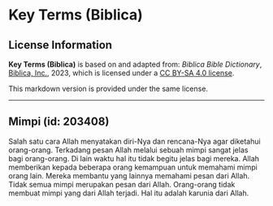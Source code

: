 # Key Terms (Biblica)

## License Information

**Key Terms (Biblica)** is based on and adapted from: _Biblica Bible Dictionary_, [Biblica, Inc.](https://www.biblica.com/), 2023, which is licensed under a [CC BY-SA 4.0 license](https://creativecommons.org/licenses/by-sa/4.0/legalcode.en).

This markdown version is provided under the same license.



--------------------------------

## Mimpi (id: 203408)

Salah satu cara Allah menyatakan diri\-Nya dan rencana\-Nya agar diketahui orang\-orang. Terkadang pesan Allah melalui sebuah mimpi sangat jelas bagi orang\-orang. Di lain waktu hal itu tidak begitu jelas bagi mereka. Allah memberikan kepada beberapa orang kemampuan untuk memahami mimpi orang lain. Mereka membantu yang lainnya memahami pesan dari Allah. Tidak semua mimpi merupakan pesan dari Allah. Orang\-orang tidak membuat mimpi yang dari Allah terjadi. Hal itu adalah karunia dari Allah. 


